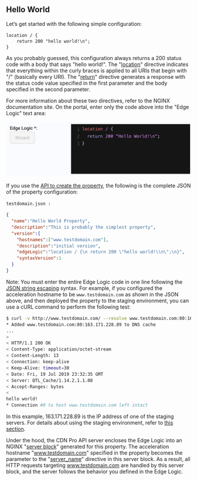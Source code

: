## Hello World

Let’s get started with the following simple configuration:

```nginx
location / {
    return 200 "hello world!\n";
}
```
As you probably guessed, this configuration always returns a 200 status code with a body that says "hello world!". The "[location](http://nginx.org/en/docs/http/ngx_http_core_module.html#location)" directive indicates that everything within the curly braces is applied to all URIs that begin with "/" (basically every URI). The "[return](http://nginx.org/en/docs/http/ngx_http_rewrite_module.html#return)" directive generates a response with the status code value specified in the first parameter and the body specified in the second parameter. 

For more information about these two directives, refer to the NGINX documentation site. On the portal, enter only the code above into the "Edge Logic" text area:

<p align=center><img src="/docs/resources/images/edge-logic/helloworld.png" alt="hello world" width="500"></p>

If you use the [API to create the property](</apidocs#operation/createProperty>), the following is the complete JSON of the property configuration:

```testdomain.json :```
```json
{
  "name":"Hello World Property",
  "description":"This is probably the simplest property",
  "version":{
    "hostnames":["www.testdomain.com"],
    "description":"initial version",
    "edgeLogic":"location / {\n return 200 \"hello world!\\n\";\n}",
    "syntaxVersion":1
  }
} 
```

Note: You must enter the entire Edge Logic code in one line following the [JSON string escaping](https://www.freeformatter.com/json-escape.html) syntax. For example, if you configured the acceleration hostname to be `www.testdomain.com` as shown in the JSON above, and then deployed the property to the staging environment, you can use a cURL command to perform the following test:

```bash
$ curl -v http://www.testdomain.com/ --resolve www.testdomain.com:80:163.171.228.89
* Added www.testdomain.com:80:163.171.228.89 to DNS cache
...
> 
< HTTP/1.1 200 OK
< Content-Type: application/octet-stream
< Content-Length: 13
< Connection: keep-alive
< Keep-Alive: timeout=30
< Date: Fri, 19 Jul 2019 23:32:35 GMT
< Server: QTL_Cache/1.14.2.1.1.08
< Accept-Ranges: bytes
< 
hello world!
* Connection #0 to host www.testdomain.com left intact
```

In this example, 163.171.228.89 is the IP address of one of the staging servers. For details about using the staging environment, refer to [this section](</docs/edge-logic/staging-environment.md>). 

Under the hood, the CDN Pro API server encloses the Edge Logic into an NGINX "[server block](http://nginx.org/en/docs/http/ngx_http_core_module.html#server)" generated for this property. The acceleration hostname "www.testdomain.com" specified in the property becomes the parameter to the "[server_name](http://nginx.org/en/docs/http/ngx_http_core_module.html#server_name)" directive in this server block. As a result, all HTTP requests targeting www.testdomain.com are handled by this server block, and the server follows the behavior you defined in the Edge Logic.

